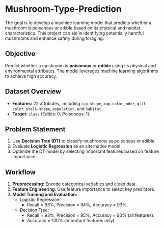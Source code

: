 # Mushroom-Type-Prediction
The goal is to develop a machine learning model that predicts whether a mushroom is poisonous or edible based on its physical and habitat characteristics. This project can aid in identifying potentially harmful mushrooms and enhance safety during foraging.

## Objective
Predict whether a mushroom is **poisonous** or **edible** using its physical and environmental attributes. The model leverages machine learning algorithms to achieve high accuracy.

## Dataset Overview
- **Features:** 22 attributes, including `cap-shape`, `cap-color`, `odor`, `gill-color`, `stalk-shape`, `population`, and `habitat`.
- **Target:** `class` (Edible: 0, Poisonous: 1).

## Problem Statement
1. Use **Decision Tree (DT)** to classify mushrooms as poisonous or edible.
2. Evaluate **Logistic Regression** as an alternative model.
3. Optimize the DT model by selecting important features based on feature importance.

## Workflow
1. **Preprocessing:** Encode categorical variables and clean data.
2. **Feature Engineering:** Use feature importance to select key predictors.
3. **Model Training and Evaluation:**
   - Logistic Regression:
     - Recall = 93%, Precision = 94%, Accuracy = 93%.
   - Decision Tree:
     - Recall = 93%, Precision = 95%, Accuracy = 93% (all features).
     - Accuracy = 100% (important features only).


